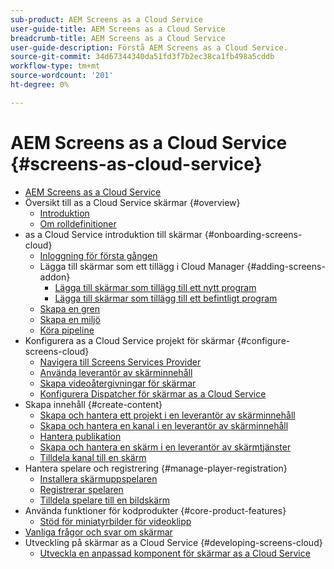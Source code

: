```yaml
---
sub-product: AEM Screens as a Cloud Service
user-guide-title: AEM Screens as a Cloud Service
breadcrumb-title: AEM Screens as a Cloud Service
user-guide-description: Förstå AEM Screens as a Cloud Service.
source-git-commit: 34d67344340da51fd3f7b2ec38ca1fb498a5cddb
workflow-type: tm+mt
source-wordcount: '201'
ht-degree: 0%

---
```



# AEM Screens as a Cloud Service {#screens-as-cloud-service}

+ [AEM Screens as a Cloud Service](/help/screens-cloud/home.md)
+ Översikt till as a Cloud Service skärmar {#overview}
   + [Introduktion](/help/screens-cloud/introduction/introduction.md)
   + [Om rolldefinitioner](/help/screens-cloud/introduction/personas-screens-cloud.md)
+ as a Cloud Service introduktion till skärmar {#onboarding-screens-cloud}
   + [Inloggning för första gången](/help/screens-cloud/onboarding-screens-cloud/first-time-login-screens-cloud.md)
   + Lägga till skärmar som ett tillägg i Cloud Manager {#adding-screens-addon}
      + [Lägga till skärmar som tillägg till ett nytt program](/help/screens-cloud/onboarding-screens-cloud/add-on-new-program-screens-cloud.md)
      + [Lägga till skärmar som tillägg till ett befintligt program](/help/screens-cloud/onboarding-screens-cloud/add-on-existing-program-screens-cloud.md)
   + [Skapa en gren](/help/screens-cloud/onboarding-screens-cloud/creating-a-branch.md)
   + [Skapa en miljö](/help/screens-cloud/onboarding-screens-cloud/creating-an-environment.md)
   + [Köra pipeline](/help/screens-cloud/onboarding-screens-cloud/running-a-pipeline.md)
+ Konfigurera as a Cloud Service projekt för skärmar {#configure-screens-cloud}
   + [Navigera till Screens Services Provider](/help/screens-cloud/configuring/navigating-to-screens-services-provider.md)
   + [Använda leverantör av skärminnehåll](/help/screens-cloud/configuring/using-screens-content-provider.md)
   + [Skapa videoåtergivningar för skärmar](/help/screens-cloud/configuring/creating-screens-video-renditions-cloud-service.md)
   + [Konfigurera Dispatcher för skärmar as a Cloud Service](/help/screens-cloud/configuring/dispatcher-configurations-screens-cloud.md)
+ Skapa innehåll {#create-content}
   + [Skapa och hantera ett projekt i en leverantör av skärminnehåll](/help/screens-cloud/creating-content/creating-projects-screens-cloud.md)
   + [Skapa och hantera en kanal i en leverantör av skärminnehåll](/help/screens-cloud/creating-content/creating-channels-screens-cloud.md)
   + [Hantera publikation](/help/screens-cloud/creating-content/manage-publish.md)
   + [Skapa och hantera en skärm i en leverantör av skärmtjänster](/help/screens-cloud/creating-content/creating-displays-screens-cloud.md)
   + [Tilldela kanal till en skärm](/help/screens-cloud/creating-content/assigning-channels-to-display.md)
+ Hantera spelare och registrering {#manage-player-registration}
   + [Installera skärmuppspelaren](/help/screens-cloud/managing-players-registration/installing-screens-cloud-player.md)
   + [Registrerar spelaren](/help/screens-cloud/managing-players-registration/registering-players-screens-cloud.md)
   + [Tilldela spelare till en bildskärm](/help/screens-cloud/managing-players-registration/assigning-player-display.md)
+ Använda funktioner för kodprodukter {#core-product-features}
   + [Stöd för miniatyrbilder för videoklipp](/help/screens-cloud/using-core-product-features/thumbnail-support-videos.md)
+ [Vanliga frågor och svar om skärmar](/help/screens-cloud/screens-cloud-faqs.md)
+ Utveckling på skärmar as a Cloud Service {#developing-screens-cloud}
   + [Utveckla en anpassad komponent för skärmar as a Cloud Service](/help/screens-cloud/developing/developing-custom-components-tutorial.md)
